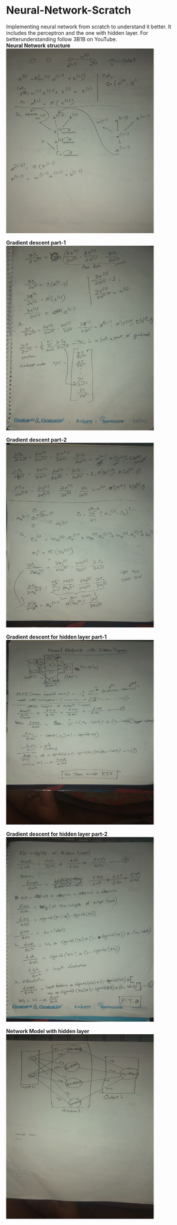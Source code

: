# Neural-Network-Scratch
Implementing neural network from scratch to understand it better. It includes the perceptron and the one with hidden layer.
For betterunderstanding follow 3B1B on YouTube.\
**Neural Network structure**\
<img src="https://github.com/jubaer-ad/Neural-Network-Scratch/blob/master/nn1.jpg" width="400" height="500" title="Neural Network structure">

**Gradient descent part-1**\
<img src="https://github.com/jubaer-ad/Neural-Network-Scratch/blob/master/nn2.jpg" width="400" height="500" title="Gradient descent part-1">

**Gradient descent part-2**\
<img src="https://github.com/jubaer-ad/Neural-Network-Scratch/blob/master/nn3.jpg" width="400" height="500" title="Gradient descent part-2">

**Gradient descent for hidden layer part-1**\
<img src="https://github.com/jubaer-ad/Neural-Network-Scratch/blob/master/nn4.jpg" width="400" height="500" title="Gradient descent for hidden layer part-1">

**Gradient descent for hidden layer part-2**\
<img src="https://github.com/jubaer-ad/Neural-Network-Scratch/blob/master/nn5.jpg" width="400" height="500" title="Gradient descent for hidden layer part-2">

**Network Model with hidden layer**\
<img src="https://github.com/jubaer-ad/Neural-Network-Scratch/blob/master/nn6.jpg" width="400" height="500" title="Network Model with hidden layer">
